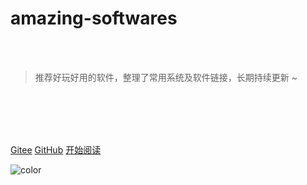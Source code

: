 # amazing-softwares

<br>
<br>

> 推荐好玩好用的软件，整理了常用系统及软件链接，长期持续更新 ~

<br>
<br>

<span id="busuanzi_container_site_pv" style='display:none'>
    👀 本站总访问量：<span id="busuanzi_value_site_pv"></span> 次
</span>
<span id="busuanzi_container_site_uv" style='display:none'>
    | 🚴‍♂️ 本站总访客数：<span id="busuanzi_value_site_uv"></span> 人
</span>

<br>
<br>

[Gitee](https://gitee.com/cunyu1943/amazing-softwares)
[GitHub](https://github.com/cunyu1943/amazing-softwares)
[开始阅读](/README.md)

<!-- 背景色 -->
![color](#fff)

